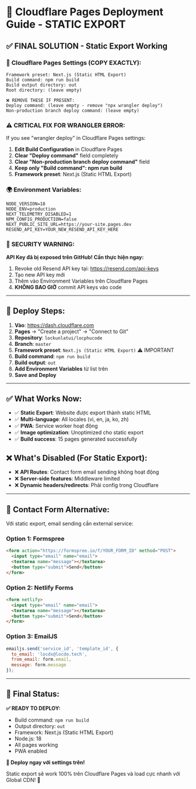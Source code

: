 # 🚀 Cloudflare Pages Deployment Guide - STATIC EXPORT

## ✅ **FINAL SOLUTION - Static Export Working**

### 🔧 **Cloudflare Pages Settings (COPY EXACTLY):**
```
Framework preset: Next.js (Static HTML Export)
Build command: npm run build
Build output directory: out
Root directory: (leave empty)

❌ REMOVE THESE IF PRESENT:
Deploy command: (leave empty - remove "npx wrangler deploy")
Non-production branch deploy command: (leave empty)
```

### ⚠️ **CRITICAL FIX FOR WRANGLER ERROR:**
If you see "wrangler deploy" in Cloudflare Pages settings:
1. **Edit Build Configuration** in Cloudflare Pages
2. **Clear "Deploy command"** field completely  
3. **Clear "Non-production branch deploy command"** field
4. **Keep only "Build command": npm run build**
5. **Framework preset**: Next.js (Static HTML Export)

### 🌍 **Environment Variables:**
```
NODE_VERSION=18
NODE_ENV=production
NEXT_TELEMETRY_DISABLED=1
NPM_CONFIG_PRODUCTION=false
NEXT_PUBLIC_SITE_URL=https://your-site.pages.dev
RESEND_API_KEY=YOUR_NEW_RESEND_API_KEY_HERE
```

### 🚨 **SECURITY WARNING:**
**API Key đã bị exposed trên GitHub! Cần thực hiện ngay:**
1. Revoke old Resend API key tại: https://resend.com/api-keys
2. Tạo new API key mới
3. Thêm vào Environment Variables trên Cloudflare Pages
4. **KHÔNG BAO GIỜ** commit API keys vào code

---

## 🎯 **Deploy Steps:**

1. **Vào**: https://dash.cloudflare.com
2. **Pages** → "Create a project" → "Connect to Git" 
3. **Repository**: `lockunlatui/locphucode`
4. **Branch**: `master`
5. **Framework preset**: `Next.js (Static HTML Export)` ⚠️ IMPORTANT
6. **Build command**: `npm run build`
7. **Build output**: `out` 
8. **Add Environment Variables** từ list trên
9. **Save and Deploy**

---

## ✅ **What Works Now:**
- ✅ **Static Export**: Website được export thành static HTML
- ✅ **Multi-language**: All locales (vi, en, ja, ko, zh) 
- ✅ **PWA**: Service worker hoạt động
- ✅ **Image optimization**: Unoptimized cho static export
- ✅ **Build success**: 15 pages generated successfully

## ❌ **What's Disabled (For Static Export):**
- ❌ **API Routes**: Contact form email sending không hoạt động
- ❌ **Server-side features**: Middleware limited 
- ❌ **Dynamic headers/redirects**: Phải config trong Cloudflare

---

## 📧 **Contact Form Alternative:**

Với static export, email sending cần external service:

### **Option 1: Formspree**
```html
<form action="https://formspree.io/f/YOUR_FORM_ID" method="POST">
  <input type="email" name="email">
  <textarea name="message"></textarea>
  <button type="submit">Send</button>
</form>
```

### **Option 2: Netlify Forms**
```html
<form netlify>
  <input type="email" name="email">
  <textarea name="message"></textarea>
  <button type="submit">Send</button>
</form>
```

### **Option 3: EmailJS**
```javascript
emailjs.send('service_id', 'template_id', {
  to_email: 'locdx@locdo.tech',
  from_email: form.email,
  message: form.message
});
```

---

## 🚀 **Final Status:**

**✅ READY TO DEPLOY:**
- Build command: `npm run build` 
- Output directory: `out`
- Framework: Next.js (Static HTML Export)
- Node.js: 18
- All pages working
- PWA enabled

**🎊 Deploy ngay với settings trên!** 

Static export sẽ work 100% trên Cloudflare Pages và load cực nhanh với Global CDN! 🚀
